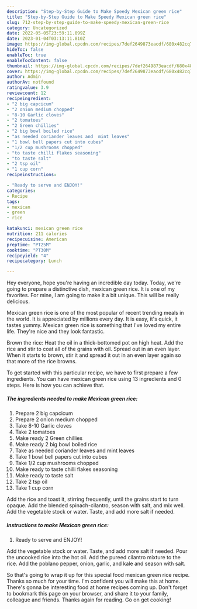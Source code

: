 ```yaml
---
description: "Step-by-Step Guide to Make Speedy Mexican green rice"
title: "Step-by-Step Guide to Make Speedy Mexican green rice"
slug: 712-step-by-step-guide-to-make-speedy-mexican-green-rice
category: Uncategorized
date: 2022-05-05T23:59:11.099Z
date: 2023-01-04T03:13:11.810Z
image: https://img-global.cpcdn.com/recipes/7def2649873eacdf/680x482cq70/mexican-green-rice-recipe-main-photo.jpg
hideToc: false
enableToc: true
enableTocContent: false
thumbnail: https://img-global.cpcdn.com/recipes/7def2649873eacdf/680x482cq70/mexican-green-rice-recipe-main-photo.jpg
cover: https://img-global.cpcdn.com/recipes/7def2649873eacdf/680x482cq70/mexican-green-rice-recipe-main-photo.jpg
author: Admin
authorAv: notfound
ratingvalue: 3.9
reviewcount: 12
recipeingredient:
- "2 big capcicum"
- "2 onion medium chopped"
- "8-10 Garlic cloves"
- "2 tomatoes"
- "2 Green chillies"
- "2 big bowl boiled rice"
- "as needed coriander leaves and  mint leaves"
- "1 bowl bell papers cut into cubes"
- "1/2 cup mushrooms chopped"
- "to taste chilli flakes seasoning"
- "to taste salt"
- "2 tsp oil"
- "1 cup corn"
recipeinstructions:

- "Ready to serve and ENJOY!"
categories:
- Recipe
tags:
- mexican
- green
- rice

katakunci: mexican green rice 
nutrition: 211 calories
recipecuisine: American
preptime: "PT25M"
cooktime: "PT30M"
recipeyield: "4"
recipecategory: Lunch

---
```



Hey everyone, hope you're having an incredible day today. Today, we're going to prepare a distinctive dish, mexican green rice. It is one of my favorites. For mine, I am going to make it a bit unique. This will be really delicious.

Mexican green rice is one of the most popular of recent trending meals in the world. It is appreciated by millions every day. It is easy, it's quick, it tastes yummy. Mexican green rice is something that I've loved my entire life. They're nice and they look fantastic.

Brown the rice: Heat the oil in a thick-bottomed pot on high heat. Add the rice and stir to coat all of the grains with oil. Spread out in an even layer. When it starts to brown, stir it and spread it out in an even layer again so that more of the rice browns.


To get started with this particular recipe, we have to first prepare a few ingredients. You can have mexican green rice using 13 ingredients and 0 steps. Here is how you can achieve that.

<!--inarticleads1-->

##### The ingredients needed to make Mexican green rice:

1. Prepare 2 big capcicum
1. Prepare 2 onion medium chopped
1. Take 8-10 Garlic cloves
1. Take 2 tomatoes
1. Make ready 2 Green chillies
1. Make ready 2 big bowl boiled rice
1. Take as needed coriander leaves and  mint leaves
1. Take 1 bowl bell papers cut into cubes
1. Take 1/2 cup mushrooms chopped
1. Make ready to taste chilli flakes seasoning
1. Make ready to taste salt
1. Take 2 tsp oil
1. Take 1 cup corn


Add the rice and toast it, stirring frequently, until the grains start to turn opaque. Add the blended spinach-cilantro, season with salt, and mix well. Add the vegetable stock or water. Taste, and add more salt if needed. 

<!--inarticleads2-->

##### Instructions to make Mexican green rice:


1. Ready to serve and ENJOY!

Add the vegetable stock or water. Taste, and add more salt if needed. Pour the uncooked rice into the hot oil. Add the pureed cilantro mixture to the rice. Add the poblano pepper, onion, garlic, and kale and season with salt. 

So that's going to wrap it up for this special food mexican green rice recipe. Thanks so much for your time. I'm confident you will make this at home. There's gonna be interesting food at home recipes coming up. Don't forget to bookmark this page on your browser, and share it to your family, colleague and friends. Thanks again for reading. Go on get cooking!
